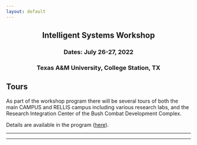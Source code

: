 ```yaml
---
layout: default
---
```


<h2 align="center">Intelligent Systems Workshop</h2>
<h3 align="center">Dates: July 26-27, 2022</h3>
<h3 align="center">Texas A&M University, College Station, TX</h3>

## Tours
As part of the workshop program there will be several tours of both the main CAMPUS and RELLIS campus including various research labs, and the Research Integration Center of the Bush Combat Development Complex.

Details are available in the program (<a href="https://docs.google.com/spreadsheets/d/1otmL4bkWHclOv1q6ODcpmVRHJh9VRp3JHxxfSIpLQsQ/edit?usp=sharing">here</a>).

* * *
* * *

<!-- --end-of-page-- -->
